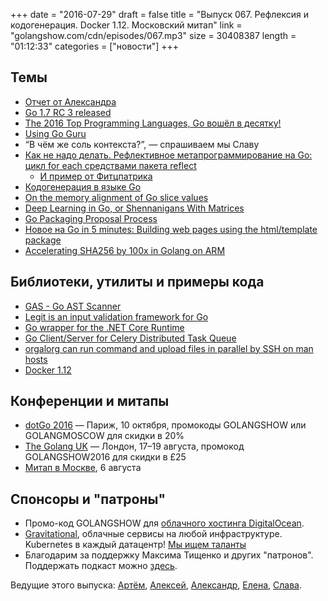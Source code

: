 +++
date = "2016-07-29"
draft = false
title = "Выпуск 067. Рефлексия и кодогенерация. Docker 1.12. Московский митап"
link = "golangshow.com/cdn/episodes/067.mp3"
size = 30408387
length = "01:12:33"
categories = ["новости"]
+++

## Темы

- [Отчет от Александра](https://github.com/LK4D4/report/blob/master/reports/golang-07-28.md)
- [Go 1.7 RC 3 released](https://github.com/golang/go/compare/go1.7rc2...go1.7rc3)
- [The 2016 Top Programming Languages, Go вошёл в десятку!](http://spectrum.ieee.org/computing/software/the-2016-top-programming-languages)
- [Using Go Guru](https://docs.google.com/document/d/1_Y9xCEMj5S7rv2ooHpZNH15JgRT5iM742gJkw5LtmQ/edit)
- “В чём же соль контекста?”, — спрашиваем мы Славу
- [Как не надо делать. Рефлективное метапрограммирование на Go: цикл for each средствами пакета reflect](https://habrahabr.ru/post/306304)
  - [И пример от Фитцпатрика](https://github.com/bradfitz/slice)
- [Кодогенерация в языке Go](https://habrahabr.ru/post/306672/)
- [On the memory alignment of Go slice values](http://blog.chewxy.com/2016/07/25/on-the-memory-alignment-of-go-slice-values/)
- [Deep Learning in Go, or Shennanigans With Matrices](https://speakerdeck.com/chewxy/deep-learning-in-go-or-shennanigans-with-matrices)
- [Go Packaging Proposal Process](https://docs.google.com/document/d/18tNd8r5DV0yluCR7tPvkMTsWD_lYcRO7NhpNSDymRr8/edit)
- [Новое на Go in 5 minutes: Building web pages using the html/template package](http://www.goin5minutes.com/screencast/episode_14_using_templates/)
- [Accelerating SHA256 by 100x in Golang on ARM](https://blog.minio.io/accelerating-sha256-by-100x-in-golang-on-arm-1517225f5ff4)

## Библиотеки, утилиты и примеры кода

- [GAS - Go AST Scanner](https://github.com/HewlettPackard/gas)
- [Legit is an input validation framework for Go](https://github.com/jamescun/legit)
- [Go wrapper for the .NET Core Runtime](https://github.com/matiasinsaurralde/go-dotnet)
- [Go Client/Server for Celery Distributed Task Queue](https://github.com/shicky/gocelery)
- [orgalorg can run command and upload files in parallel by SSH on man hosts](https://github.com/reconquest/orgalorg)
- [Docker 1.12](https://github.com/docker/docker/releases/tag/v1.12.0)

## Конференции и митапы

- [dotGo 2016](http://www.dotgo.eu) — Париж, 10 октября, промокоды GOLANGSHOW или GOLANGMOSCOW для скидки в 20%
- [The Golang UK](http://golanguk.com) — Лондон, 17–19 августа, промокод GOLANGSHOW2016 для скидки в £25
- [Митап в Москве](http://www.meetup.com/Golang-Moscow/events/231187473/), 6 августа


## Спонсоры и "патроны"

- Промо-код GOLANGSHOW для [облачного хостинга DigitalOcean](https://www.digitalocean.com/?utm_campaign=golangshow&utm_medium=podcast&refcode=63eedb038a3e).
- [Gravitational](http://gravitational.com), облачные сервисы на любой инфраструктуре. Kubernetes в каждый датацентр! [Мы ищем таланты](https://github.com/gravitational/careers)
- Благодарим за поддержку Максима Тищенко и других "патронов". Поддержать подкаст можно [здесь](https://www.patreon.com/golangshow).

Ведущие этого выпуска: [Артём](https://twitter.com/miolini), [Алексей](https://twitter.com/paaleksey), [Александр](https://twitter.com/LK4D4math), [Елена](https://twitter.com/webdeva), [Слава](https://twitter.com/m0sth8).
